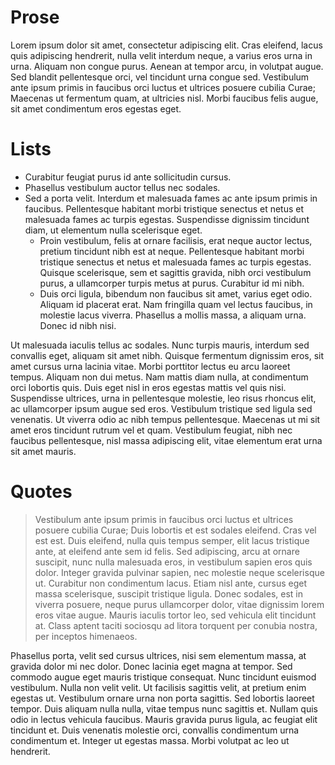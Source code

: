 # Prose

Lorem ipsum dolor sit amet, consectetur adipiscing elit. Cras eleifend, lacus quis adipiscing hendrerit, nulla velit interdum neque, a varius eros urna in urna. Aliquam non congue purus. Aenean at tempor arcu, in volutpat augue. Sed blandit pellentesque orci, vel tincidunt urna congue sed. Vestibulum ante ipsum primis in faucibus orci luctus et ultrices posuere cubilia Curae; Maecenas ut fermentum quam, at ultricies nisl. Morbi faucibus felis augue, sit amet condimentum eros egestas eget.

# Lists

* Curabitur feugiat purus id ante sollicitudin cursus. 
* Phasellus vestibulum auctor tellus nec sodales. 
* Sed a porta velit. Interdum et malesuada fames ac ante ipsum primis in faucibus. Pellentesque habitant morbi tristique senectus et netus et malesuada fames ac turpis egestas. Suspendisse dignissim tincidunt diam, ut elementum nulla scelerisque eget. 
    * Proin vestibulum, felis at ornare facilisis, erat neque auctor lectus, pretium tincidunt nibh est at neque. Pellentesque habitant morbi tristique senectus et netus et malesuada fames ac turpis egestas. Quisque scelerisque, sem et sagittis gravida, nibh orci vestibulum purus, a ullamcorper turpis metus at purus. Curabitur id mi nibh. 
    * Duis orci ligula, bibendum non faucibus sit amet, varius eget odio. Aliquam id placerat erat. Nam fringilla quam vel lectus faucibus, in molestie lacus viverra. Phasellus a mollis massa, a aliquam urna. Donec id nibh nisi.

Ut malesuada iaculis tellus ac sodales. Nunc turpis mauris, interdum sed convallis eget, aliquam sit amet nibh. Quisque fermentum dignissim eros, sit amet cursus urna lacinia vitae. Morbi porttitor lectus eu arcu laoreet tempus. Aliquam non dui metus. Nam mattis diam nulla, at condimentum orci lobortis quis. Duis eget nisl in eros egestas mattis vel quis nisi. Suspendisse ultrices, urna in pellentesque molestie, leo risus rhoncus elit, ac ullamcorper ipsum augue sed eros. Vestibulum tristique sed ligula sed venenatis. Ut viverra odio ac nibh tempus pellentesque. Maecenas ut mi sit amet eros tincidunt rutrum vel et quam. Vestibulum feugiat, nibh nec faucibus pellentesque, nisl massa adipiscing elit, vitae elementum erat urna sit amet mauris.

# Quotes

> Vestibulum ante ipsum primis in faucibus orci luctus et ultrices posuere cubilia Curae; Duis lobortis et est sodales eleifend. Cras vel est est. Duis eleifend, nulla quis tempus semper, elit lacus tristique ante, at eleifend ante sem id felis. Sed adipiscing, arcu at ornare suscipit, nunc nulla malesuada eros, in vestibulum sapien eros quis dolor. Integer gravida pulvinar sapien, nec molestie neque scelerisque ut. Curabitur non condimentum lacus. Etiam nisl ante, cursus eget massa scelerisque, suscipit tristique ligula. Donec sodales, est in viverra posuere, neque purus ullamcorper dolor, vitae dignissim lorem eros vitae augue. Mauris iaculis tortor leo, sed vehicula elit tincidunt at. Class aptent taciti sociosqu ad litora torquent per conubia nostra, per inceptos himenaeos.

Phasellus porta, velit sed cursus ultrices, nisi sem elementum massa, at gravida dolor mi nec dolor. Donec lacinia eget magna at tempor. Sed commodo augue eget mauris tristique consequat. Nunc tincidunt euismod vestibulum. Nulla non velit velit. Ut facilisis sagittis velit, at pretium enim egestas ut. Vestibulum ornare urna non porta sagittis. Sed lobortis laoreet tempor. Duis aliquam nulla nulla, vitae tempus nunc sagittis et. Nullam quis odio in lectus vehicula faucibus. Mauris gravida purus ligula, ac feugiat elit tincidunt et. Duis venenatis molestie orci, convallis condimentum urna condimentum et. Integer ut egestas massa. Morbi volutpat ac leo ut hendrerit. 